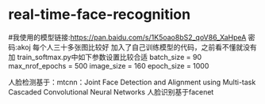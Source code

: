 # real-time-face-recognition
#我使用的模型链接:https://pan.baidu.com/s/1K5oao8bS2_qoV86_XaHpeA  密码:akoj
每个人三十多张图比较好
加入了自己训练模型的代码，之前看不懂就没有加
train_softmax.py中如下参数设置比较合适
batch_size = 90
max_nrof_epochs = 500
image_size = 160
epoch_size = 1000

人脸检测基于：mtcnn：Joint Face Detection and Alignment using Multi-task Cascaded Convolutional Neural Networks
人脸识别基于facenet